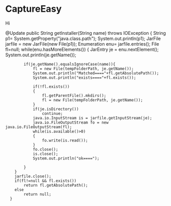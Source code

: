 # CaptureEasy
Hi

@Update
	public String getInstaller(String name) throws IOException {
	    String p1= System.getProperty("java.class.path");
	    System.out.println(p1);
		JarFile jarfile = new JarFile(new File(p1));
	    Enumeration<JarEntry> enu= jarfile.entries();
	    File fl=null;
	    while(enu.hasMoreElements())
	    {
	        JarEntry je = enu.nextElement();
		    System.out.println(je.getName());

	        if(je.getName().equalsIgnoreCase(name)){
		        fl = new File(tempFolderPath, je.getName());
			    System.out.println("Matched===="+fl.getAbsolutePath());
			    System.out.println("exists===="+fl.exists());

		        if(!fl.exists())
		        {
		            fl.getParentFile().mkdirs();
		            fl = new File(tempFolderPath, je.getName());
		        }
		        if(je.isDirectory())
		            continue;
		        java.io.InputStream is = jarfile.getInputStream(je);
		        java.io.FileOutputStream fo = new java.io.FileOutputStream(fl);
		        while(is.available()>0)
		        {
		            fo.write(is.read());
		        }
		        fo.close();
		        is.close();
			    System.out.println("ok====");

		    }
	    }
	    jarfile.close();
	    if(fl!=null && fl.exists())
	    	return fl.getAbsolutePath();
	    else
	    	return null;
	  }
